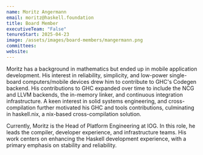 ```yaml
---
name: Moritz Angermann
email: moritz@haskell.foundation
title: Board Member
executiveTeam: "False"
tenureStart: 2025-04-23
image: /assets/images/board-members/mangermann.png
committees:
website:
---
```


Moritz has a background in mathematics but ended up in mobile application development. His interest in reliability, simplicity, and low-power single-board computers/mobile devices drew him to contribute to GHC's Codegen backend. His contributions to GHC expanded over time to include the NCG and LLVM backends, the in-memory linker, and continuous integration infrastructure. A keen interest in solid systems engineering, and cross-compilation further motivated his GHC and tools contributions, culminating in haskell.nix, a nix-based cross-compilation solution.

Currently, Moritz is the Head of Platform Engineering at IOG. In this role, he leads the compiler, developer experience, and infrastructure teams. His work centers on enhancing the Haskell development experience, with a primary emphasis on stability and reliability.